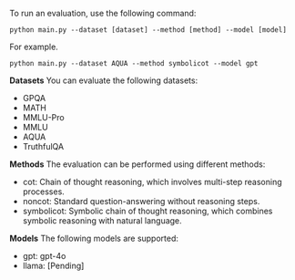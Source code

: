 To run an evaluation, use the following command:
```
python main.py --dataset [dataset] --method [method] --model [model]
```

For example.
```
python main.py --dataset AQUA --method symbolicot --model gpt
```


**Datasets**
You can evaluate the following datasets:

- GPQA
- MATH
- MMLU-Pro
- MMLU
- AQUA
- TruthfulQA

**Methods**
The evaluation can be performed using different methods:

- cot: Chain of thought reasoning, which involves multi-step reasoning processes.
- noncot: Standard question-answering without reasoning steps.
- symbolicot: Symbolic chain of thought reasoning, which combines symbolic reasoning with natural language.

**Models**
The following models are supported:
- gpt: gpt-4o
- llama: [Pending]
